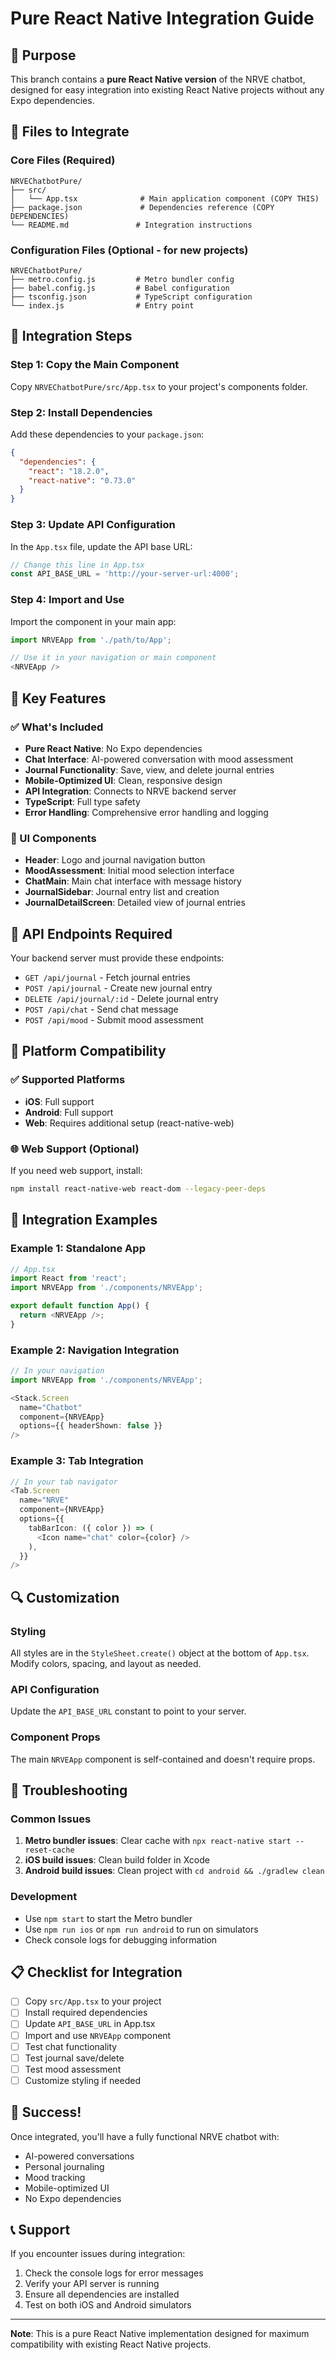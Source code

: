 # Pure React Native Integration Guide

## 🎯 Purpose
This branch contains a **pure React Native version** of the NRVE chatbot, designed for easy integration into existing React Native projects without any Expo dependencies.

## 📁 Files to Integrate

### Core Files (Required)
```
NRVEChatbotPure/
├── src/
│   └── App.tsx              # Main application component (COPY THIS)
├── package.json             # Dependencies reference (COPY DEPENDENCIES)
└── README.md               # Integration instructions
```

### Configuration Files (Optional - for new projects)
```
NRVEChatbotPure/
├── metro.config.js         # Metro bundler config
├── babel.config.js         # Babel configuration
├── tsconfig.json           # TypeScript configuration
└── index.js                # Entry point
```

## 🚀 Integration Steps

### Step 1: Copy the Main Component
Copy `NRVEChatbotPure/src/App.tsx` to your project's components folder.

### Step 2: Install Dependencies
Add these dependencies to your `package.json`:

```json
{
  "dependencies": {
    "react": "18.2.0",
    "react-native": "0.73.0"
  }
}
```

### Step 3: Update API Configuration
In the `App.tsx` file, update the API base URL:

```typescript
// Change this line in App.tsx
const API_BASE_URL = 'http://your-server-url:4000';
```

### Step 4: Import and Use
Import the component in your main app:

```typescript
import NRVEApp from './path/to/App';

// Use it in your navigation or main component
<NRVEApp />
```

## 🔧 Key Features

### ✅ What's Included
- **Pure React Native**: No Expo dependencies
- **Chat Interface**: AI-powered conversation with mood assessment
- **Journal Functionality**: Save, view, and delete journal entries
- **Mobile-Optimized UI**: Clean, responsive design
- **API Integration**: Connects to NRVE backend server
- **TypeScript**: Full type safety
- **Error Handling**: Comprehensive error handling and logging

### 🎨 UI Components
- **Header**: Logo and journal navigation button
- **MoodAssessment**: Initial mood selection interface
- **ChatMain**: Main chat interface with message history
- **JournalSidebar**: Journal entry list and creation
- **JournalDetailScreen**: Detailed view of journal entries

## 🔌 API Endpoints Required

Your backend server must provide these endpoints:
- `GET /api/journal` - Fetch journal entries
- `POST /api/journal` - Create new journal entry
- `DELETE /api/journal/:id` - Delete journal entry
- `POST /api/chat` - Send chat message
- `POST /api/mood` - Submit mood assessment

## 📱 Platform Compatibility

### ✅ Supported Platforms
- **iOS**: Full support
- **Android**: Full support
- **Web**: Requires additional setup (react-native-web)

### 🌐 Web Support (Optional)
If you need web support, install:
```bash
npm install react-native-web react-dom --legacy-peer-deps
```

## 🎯 Integration Examples

### Example 1: Standalone App
```typescript
// App.tsx
import React from 'react';
import NRVEApp from './components/NRVEApp';

export default function App() {
  return <NRVEApp />;
}
```

### Example 2: Navigation Integration
```typescript
// In your navigation
import NRVEApp from './components/NRVEApp';

<Stack.Screen 
  name="Chatbot" 
  component={NRVEApp}
  options={{ headerShown: false }}
/>
```

### Example 3: Tab Integration
```typescript
// In your tab navigator
<Tab.Screen 
  name="NRVE" 
  component={NRVEApp}
  options={{
    tabBarIcon: ({ color }) => (
      <Icon name="chat" color={color} />
    ),
  }}
/>
```

## 🔍 Customization

### Styling
All styles are in the `StyleSheet.create()` object at the bottom of `App.tsx`. Modify colors, spacing, and layout as needed.

### API Configuration
Update the `API_BASE_URL` constant to point to your server.

### Component Props
The main `NRVEApp` component is self-contained and doesn't require props.

## 🐛 Troubleshooting

### Common Issues
1. **Metro bundler issues**: Clear cache with `npx react-native start --reset-cache`
2. **iOS build issues**: Clean build folder in Xcode
3. **Android build issues**: Clean project with `cd android && ./gradlew clean`

### Development
- Use `npm start` to start the Metro bundler
- Use `npm run ios` or `npm run android` to run on simulators
- Check console logs for debugging information

## 📋 Checklist for Integration

- [ ] Copy `src/App.tsx` to your project
- [ ] Install required dependencies
- [ ] Update `API_BASE_URL` in App.tsx
- [ ] Import and use `NRVEApp` component
- [ ] Test chat functionality
- [ ] Test journal save/delete
- [ ] Test mood assessment
- [ ] Customize styling if needed

## 🎉 Success!

Once integrated, you'll have a fully functional NRVE chatbot with:
- AI-powered conversations
- Personal journaling
- Mood tracking
- Mobile-optimized UI
- No Expo dependencies

## 📞 Support

If you encounter issues during integration:
1. Check the console logs for error messages
2. Verify your API server is running
3. Ensure all dependencies are installed
4. Test on both iOS and Android simulators

---

**Note**: This is a pure React Native implementation designed for maximum compatibility with existing React Native projects.
